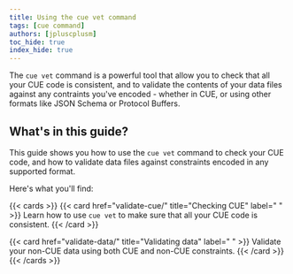```yaml
---
title: Using the cue vet command
tags: [cue command]
authors: [jpluscplusm]
toc_hide: true
index_hide: true
---
```


The `cue vet` command is a powerful tool that allow you to check that all your
CUE code is consistent, and to validate the contents of your data files against
any contraints you've encoded - whether in CUE, or using other formats like
JSON Schema or Protocol Buffers.

## What's in this guide?

This guide shows you how to use the `cue vet` command to check your CUE code,
and how to validate data files against constraints encoded in any supported
format.

Here's what you'll find:

{{< cards >}}
{{< card href="validate-cue/" title="Checking CUE" label=" " >}}
  Learn how to use `cue vet` to make sure that all your CUE code is consistent.
{{< /card >}}

{{< card href="validate-data/" title="Validating data" label=" " >}}
  Validate your non-CUE data using both CUE and non-CUE constraints.
{{< /card >}}
{{< /cards >}}
